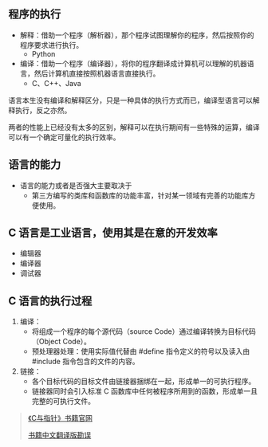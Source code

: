 ##  程序的执行

- 解释：借助一个程序（解析器），那个程序试图理解你的程序，然后按照你的程序要求进行执行。
  - Python
- 编译：借助一个程序（编译器），将你的程序翻译成计算机可以理解的机器语言，然后计算机直接按照机器语言直接执行。
  - C、C++、Java

语言本生没有编译和解释区分，只是一种具体的执行方式而已，编译型语言可以解释执行，反之亦然。

两者的性能上已经没有太多的区别，解释可以在执行期间有一些特殊的运算，编译可以有一个确定可量化的执行效率。  

## 语言的能力

- 语言的能力或者是否强大主要取决于
  - 第三方编写的类库和函数库的功能丰富，针对某一领域有完善的功能库方便使用。

## C 语言是工业语言，使用其是在意的开发效率

- 编辑器
- 编译器
- 调试器

## C 语言的执行过程

1. 编译：
   - 将组成一个程序的每个源代码（source Code）通过编译转换为目标代码（Object Code）。
   - 预处理器处理：使用实际值代替由 #define 指令定义的符号以及读入由 #include 指令包含的文件的内容。
2. 链接：
   - 各个目标代码的目标文件由链接器捆绑在一起，形成单一的可执行程序。
   - 链接器同时会引入标准 C 函数库中任何被程序所用到的函数，形成单一且完整的可执行文件。



> [《C与指针》书籍官网](https://www.cs.rit.edu/~kar/pointers.on.c/index.html)
>
> [书籍中文翻译版勘误](https://book.douban.com/people/34242918/annotation/3012360/?start=0)

